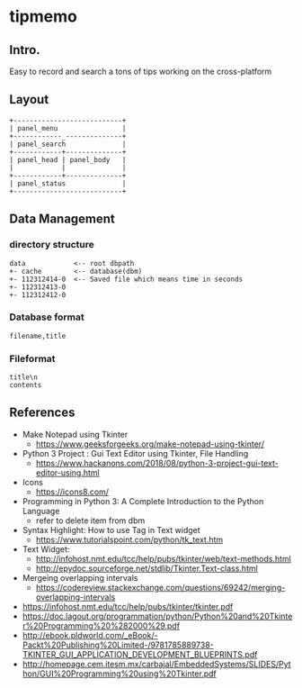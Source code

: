 
# tipmemo

## Intro.
Easy to record and search a tons of tips working on the cross-platform

## Layout

```
+---------------------------+
| panel_menu                |
+------------_--------------+
| panel_search              |
+------------+--------------+
| panel_head | panel_body   |
|            |              |
+------------+--------------+
| panel_status              |
+---------------------------+
```

## Data Management

### directory structure

```
data            <-- root dbpath
+- cache        <-- database(dbm)
+- 112312414-0  <-- Saved file which means time in seconds
+- 112312413-0
+- 112312412-0
```
### Database format
```
filename,title
```

### Fileformat

```
title\n
contents
```

## References
- Make Notepad using Tkinter
  * https://www.geeksforgeeks.org/make-notepad-using-tkinter/
- Python 3 Project : Gui Text Editor using Tkinter, File Handling
  * https://www.hackanons.com/2018/08/python-3-project-gui-text-editor-using.html
- Icons
  * https://icons8.com/
- Programming in Python 3: A Complete Introduction to the Python Language
  * refer to delete item from dbm
- Syntax Highlight: How to use Tag in Text widget
  * https://www.tutorialspoint.com/python/tk_text.htm
- Text Widget:
  * http://infohost.nmt.edu/tcc/help/pubs/tkinter/web/text-methods.html
  * http://epydoc.sourceforge.net/stdlib/Tkinter.Text-class.html
- Mergeing overlapping intervals
  * https://codereview.stackexchange.com/questions/69242/merging-overlapping-intervals
- https://infohost.nmt.edu/tcc/help/pubs/tkinter/tkinter.pdf
- https://doc.lagout.org/programmation/python/Python%20and%20Tkinter%20Programming%20%282000%29.pdf
- http://ebook.pldworld.com/_eBook/-Packt%20Publishing%20Limited-/9781785889738-TKINTER_GUI_APPLICATION_DEVELOPMENT_BLUEPRINTS.pdf
- http://homepage.cem.itesm.mx/carbajal/EmbeddedSystems/SLIDES/Python/GUI%20Programming%20using%20Tkinter.pdf
